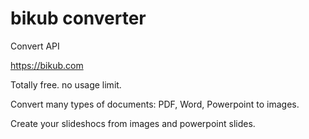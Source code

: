 # bikub converter

Convert API

https://bikub.com

Totally free. no usage limit.

Convert many types of documents:
PDF, Word, Powerpoint to images.

Create your slideshocs from images and powerpoint slides.
